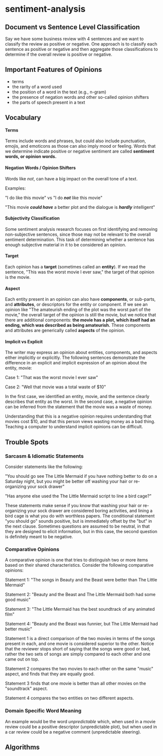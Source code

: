 # sentiment-analysis

## Document vs Sentence Level Classification

Say we have some business review with 4 sentences and we want to classify the review as positive or negative. One approach is to classify each sentence as positive or negative and then aggregate those classifications to determine if the overall review is positive or negative.

## Important Features of Opinions

- terms
- the rarity of a word used
- the position of a word in the text (e.g., n-gram)
- the presence of negation words and other so-called opinion shifters
- the parts of speech present in a text


## Vocabulary

#### Terms

Terms include words and phrases, but could also include punctuation, emojis, and emoticons as those can also imply mood or feeling. Words that we determine indicate positive or negative sentiment are called **sentiment words, or opinion words.**

#### Negation Words / Opinion Shifters

Words like *not*, can have a big impact on the overall tone of a text.

Examples:

"I do like this movie" vs "I do ***not*** like this movie"

"This movie ***could have*** a better plot and the dialogue is ***hardly*** intelligent"

#### Subjectivity Classification

Some sentiment analysis research focuses on first identifying and removing non-subjective sentences, since those may not be relevant to the overall sentiment determination. This task of determining whether a sentence has enough subjective material in it to be considered an opinion.

#### Target

Each opinion has a **target** (sometimes called an **entity**). If we read the sentence, "This was the worst movie I ever saw," the target of that opinion is the movie.

#### Aspect

Each entity present in an opinion can also have **components**, or sub-parts, and **attributes**, or descriptors for the entity or component. If we see an opinion like "The amateurish ending of the plot was the worst part of the movie," the overall target of the opinion is still the movie, but we notice that there are additional components: **the movie has a plot, which itself had an ending, which was described as being amateurish.** These components and attributes are generically called **aspects** of the opinion.

#### Implicit vs Explicit

The writer may express an opinion about entities, components, and aspects either implicitly or explicitly. The following sentences demonstrate the difference in an explicit and implicit expression of an opinion about the entity, movie:

Case 1: "That was the worst movie I ever saw"

Case 2: "Well that movie was a total waste of $10"

In the first case, we identified an entity, movie, and the sentence clearly describes that entity as the worst. In the second case, a negative opinion can be inferred from the statement that the movie was a waste of money.

Understanding that this is a negative opinion requires understanding that movies cost $10, and that this person views wasting money as a bad thing. Teaching a computer to understand implicit opinions can be difficult.

## Trouble Spots

### Sarcasm & Idiomatic Statements

Consider statements like the following:

"You should go see The Little Mermaid if you have nothing better to do on a Saturday night, but you might be better off washing your hair or re-organizing your sock drawer"

"Has anyone else used the The Little Mermaid script to line a bird cage?"

These statements make sense if you know that washing your hair or re-organizing your sock drawer are considered boring activities, and lining a bird cage is what you do with worthless papers. The conditional statement "you should go" sounds positive, but is immediately offset by the "but" in the next clause. Sometimes questions are assumed to be neutral, in that they are designed to elicit information, but in this case, the second question is definitely meant to be negative.

### Comparative Opinions

A comparative opinion is one that tries to distinguish two or more items based on their shared characteristics. Consider the following comparative opinions:

Statement 1: "The songs in Beauty and the Beast were better than The Little Mermaid"

Statement 2: "Beauty and the Beast and The Little Mermaid both had some good music"

Statement 3: "The Little Mermaid has the best soundtrack of any animated film"

Statement 4: "Beauty and the Beast was funnier, but The Little Mermaid had better music"

Statement 1 is a direct comparison of the two movies in terms of the songs present in each, and one movie is considered superior to the other. Notice that the reviewer stops short of saying that the songs were good or bad, rather the two sets of songs are simply compared to each other and one came out on top.

Statement 2 compares the two movies to each other on the same "music" aspect, and finds that they are equally good.

Statement 3 finds that one movie is better than all other movies on the "soundtrack" aspect.

Statement 4 compares the two entities on two different aspects.

### Domain Specific Word Meaning

An example would be the word *unpredictable* which, when used in a movie review could be a positive descriptor (unpredictable plot), but when used in a car review could be a negative comment (unpredictable steering).

## Algorithms
